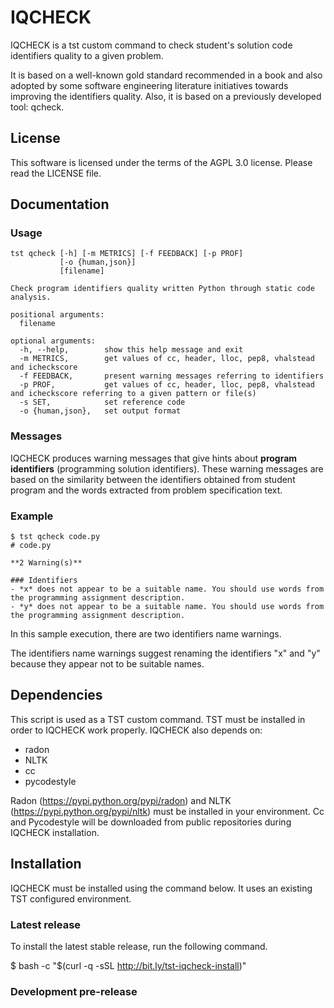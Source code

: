 # IQCHECK

IQCHECK is a tst custom command to check student's solution code identifiers quality to a given problem. 

It is based on a well-known gold standard recommended in a book and also adopted by some software engineering literature initiatives towards improving the identifiers quality. Also, it is based on a previously developed tool: qcheck.

## License

This software is licensed under the terms of the AGPL 3.0 license. Please read the LICENSE file.

## Documentation

### Usage 

```
tst qcheck [-h] [-m METRICS] [-f FEEDBACK] [-p PROF]
           [-o {human,json}]
           [filename]

Check program identifiers quality written Python through static code analysis.

positional arguments:
  filename

optional arguments:
  -h, --help,        show this help message and exit
  -m METRICS,        get values of cc, header, lloc, pep8, vhalstead and icheckscore
  -f FEEDBACK,       present warning messages referring to identifiers
  -p PROF,           get values of cc, header, lloc, pep8, vhalstead and icheckscore referring to a given pattern or file(s)
  -s SET,            set reference code
  -o {human,json},   set output format
```

### Messages

IQCHECK produces warning messages that give hints about **program identifiers** (programming solution identifiers). These warning messages are based on the similarity between the identifiers obtained from student program and the words extracted from problem specification text.

### Example
```
$ tst qcheck code.py
# code.py

**2 Warning(s)** 

### Identifiers
- *x* does not appear to be a suitable name. You should use words from the programming assignment description.
- *y* does not appear to be a suitable name. You should use words from the programming assignment description.
```
In this sample execution, there are two identifiers name warnings. 

The identifiers name warnings suggest renaming the identifiers "x" and "y" because they appear not to be suitable names.

## Dependencies

This script is used as a TST custom command. TST must be installed in order to IQCHECK work properly. 
IQCHECK also depends on:
 - radon
 - NLTK
 - cc
 - pycodestyle
  
Radon (https://pypi.python.org/pypi/radon) and NLTK (https://pypi.python.org/pypi/nltk) must be installed in your environment. Cc and Pycodestyle will be downloaded from public repositories during IQCHECK installation.

## Installation

IQCHECK must be installed using the command below. It uses an existing TST configured environment.  

### Latest release

To install the latest stable release, run the following command.

$ bash -c "$(curl -q -sSL http://bit.ly/tst-iqcheck-install)"

### Development pre-release
